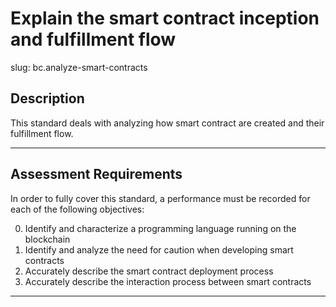# Explain the smart contract inception and fulfillment flow

slug: bc.analyze-smart-contracts

## Description
This standard deals with analyzing how smart contract are created and their fulfillment flow.

---
## Assessment Requirements
In order to fully cover this standard, a performance must be recorded for each of the following objectives:

0. Identify and characterize a programming language running on the blockchain
1. Identify and analyze the need for caution when developing smart contracts
2. Accurately describe the smart contract deployment process
3. Accurately describe the interaction process between smart contracts 
---